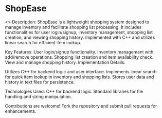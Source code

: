# ShopEase
<<a simple project implementing Linear Search>>
Description:
ShopEase is a lightweight shopping system designed to manage inventory and facilitate shopping list processing. It includes functionalities for user login/signup, inventory management, shopping list creation, and viewing shopping history. Implemented with C++ and utilizes linear search for efficient item lookup.

Key Features:
User login/signup functionality.
Inventory management with add/remove operations.
Shopping list creation and item availability check.
View and manage shopping history.
Implementation Details:

Utilizes C++ for backend logic and user interface.
Implements linear search for quick item lookup in inventory and shopping lists.
Stores user data and history in text files for persistence.

Technologies Used:
C++ for backend logic.
Standard libraries for file handling and string manipulation.

Contributions are welcome! Fork the repository and submit pull requests for enhancements.
